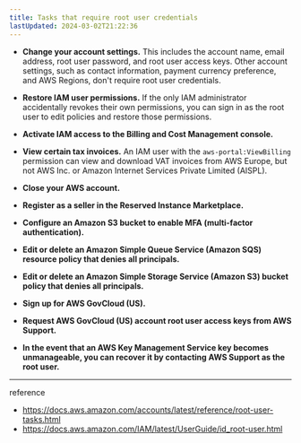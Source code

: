 ```yaml
---
title: Tasks that require root user credentials
lastUpdated: 2024-03-02T21:22:36
---
```


- **Change your account settings.** This includes the account name, email address, root user password, and root user access keys. Other account settings, such as contact information, payment currency preference, and AWS Regions, don't require root user credentials.

- **Restore IAM user permissions.** If the only IAM administrator accidentally revokes their own permissions, you can sign in as the root user to edit policies and restore those permissions.

- **Activate IAM access to the Billing and Cost Management console.**

- **View certain tax invoices.** An IAM user with the `aws-portal:ViewBilling` permission can view and download VAT invoices from AWS Europe, but not AWS Inc. or Amazon Internet Services Private Limited (AISPL).

- **Close your AWS account.**

- **Register as a seller in the Reserved Instance Marketplace.**

- **Configure an Amazon S3 bucket to enable MFA (multi-factor authentication).**

- **Edit or delete an Amazon Simple Queue Service (Amazon SQS) resource policy that denies all principals.**

- **Edit or delete an Amazon Simple Storage Service (Amazon S3) bucket policy that denies all principals.**

- **Sign up for AWS GovCloud (US).**

- **Request AWS GovCloud (US) account root user access keys from AWS Support.**

- **In the event that an AWS Key Management Service key becomes unmanageable, you can recover it by contacting AWS Support as the root user.**

---
reference
- https://docs.aws.amazon.com/accounts/latest/reference/root-user-tasks.html
- https://docs.aws.amazon.com/IAM/latest/UserGuide/id_root-user.html